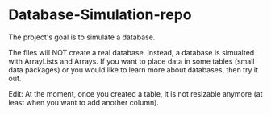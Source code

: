 # Database-Simulation-repo

The project's goal is to simulate a database. 

The files will NOT create a real database. Instead, a database is simualted with
ArrayLists and Arrays. 
If you want to place data in some tables (small data packages) or you would like to learn more about databases, then try it out.

Edit: At the moment, once you created a table, it is not resizable anymore (at least when you want to add another column).
